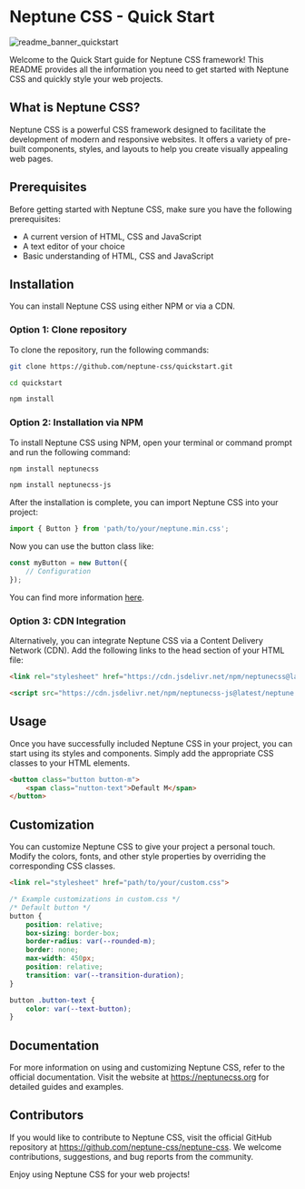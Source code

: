 # Neptune CSS - Quick Start

![readme_banner_quickstart](https://github.com/neptune-css/quick-start/assets/122671813/eea1e862-256c-41ed-b092-d73ca339cf1e)


Welcome to the Quick Start guide for Neptune CSS framework! This README provides all the information you need to get started with Neptune CSS and quickly style your web projects.

## What is Neptune CSS?

Neptune CSS is a powerful CSS framework designed to facilitate the development of modern and responsive websites. It offers a variety of pre-built components, styles, and layouts to help you create visually appealing web pages.

## Prerequisites

Before getting started with Neptune CSS, make sure you have the following prerequisites:

- A current version of HTML, CSS and JavaScript
- A text editor of your choice
- Basic understanding of HTML, CSS and JavaScript

## Installation

You can install Neptune CSS using either NPM or via a CDN.

### Option 1: Clone repository

To clone the repository, run the following commands:

```bash
git clone https://github.com/neptune-css/quickstart.git
```

```bash
cd quickstart
```

```bash
npm install
```

### Option 2: Installation via NPM

To install Neptune CSS using NPM, open your terminal or command prompt and run the following command:

```bash
npm install neptunecss
```

```bash
npm install neptunecss-js
```

After the installation is complete, you can import Neptune CSS into your project:

```javascript
import { Button } from 'path/to/your/neptune.min.css';
```

Now you can use the button class like:

```javascript
const myButton = new Button({
    // Configuration
});
```

You can find more information [here](https://neptune-css.gitbook.io/neptune-css-docs/neptune-js).

### Option 3: CDN Integration

Alternatively, you can integrate Neptune CSS via a Content Delivery Network (CDN). Add the following links to the head section of your HTML file:

```html
<link rel="stylesheet" href="https://cdn.jsdelivr.net/npm/neptunecss@latest/neptune.min.css">
```

```html
<script src="https://cdn.jsdelivr.net/npm/neptunecss-js@latest/neptune.min.js"></script>
```

## Usage

Once you have successfully included Neptune CSS in your project, you can start using its styles and components. Simply add the appropriate CSS classes to your HTML elements.

```html
<button class="button button-m">
    <span class="nutton-text">Default M</span>
</button>
```

## Customization

You can customize Neptune CSS to give your project a personal touch. Modify the colors, fonts, and other style properties by overriding the corresponding CSS classes.

```html
<link rel="stylesheet" href="path/to/your/custom.css">
```

```css
/* Example customizations in custom.css */
/* Default button */
button {
    position: relative;
    box-sizing: border-box;
    border-radius: var(--rounded-m);
    border: none;
    max-width: 450px;
    position: relative;
    transition: var(--transition-duration);
}

button .button-text {
    color: var(--text-button);
}
```

## Documentation

For more information on using and customizing Neptune CSS, refer to the official documentation. Visit the website at https://neptunecss.org for detailed guides and examples.

## Contributors

If you would like to contribute to Neptune CSS, visit the official GitHub repository at https://github.com/neptune-css/neptune-css. We welcome contributions, suggestions, and bug reports from the community.

Enjoy using Neptune CSS for your web projects!
